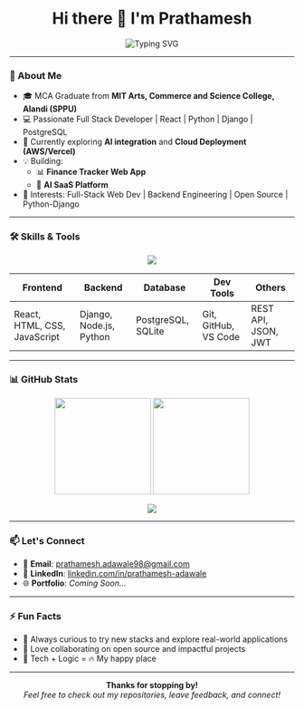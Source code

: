 <h1 align="center">Hi there 👋 I'm Prathamesh</h1>

<p align="center">
  <img src="https://readme-typing-svg.demolab.com?font=Fira+Code&size=22&pause=1000&color=00F7FF&center=true&vCenter=true&width=600&lines=Full+Stack+Developer;AI+and+Cloud+Enthusiast;Building+Meaningful+Projects" alt="Typing SVG" />
</p>

---

### 🚀 About Me

- 🎓 MCA Graduate from **MIT Arts, Commerce and Science College, Alandi (SPPU)**
- 💻 Passionate Full Stack Developer | React | Python | Django | PostgreSQL  
- 🌱 Currently exploring **AI integration** and **Cloud Deployment (AWS/Vercel)**
- 💡 Building:
  - 📊 **Finance Tracker Web App**
  - 🤖 **AI SaaS Platform**
- 🎯 Interests: Full-Stack Web Dev | Backend Engineering | Open Source | Python-Django

---

### 🛠️ Skills & Tools

<div align="center">
  <img src="https://skillicons.dev/icons?i=react,nodejs,django,python,js,html,css,postgresql,sqlite,git,github,vscode" />
</div>

<div align="center">
  
| Frontend        | Backend        | Database         | Dev Tools         | Others             |
|----------------|----------------|------------------|-------------------|--------------------|
| React, HTML, CSS, JavaScript | Django, Node.js, Python | PostgreSQL, SQLite | Git, GitHub, VS Code | REST API, JSON, JWT |

</div>

---

### 📊 GitHub Stats

<p align="center">
  <img src="https://github-readme-stats.vercel.app/api?username=PrathameshAdawale&show_icons=true&theme=tokyonight&hide_border=true" height="170" />
  <img src="https://github-readme-stats.vercel.app/api/top-langs/?username=PrathameshAdawale&layout=compact&theme=tokyonight&hide_border=true" height="170" />
</p>

<p align="center">
  <img src="https://github-readme-streak-stats.herokuapp.com/?user=PrathameshAdawale&theme=tokyonight&hide_border=true" />
</p>

---

### 📫 Let's Connect

- 📧 **Email**: [prathamesh.adawale98@gmail.com](mailto:prathamesh.adawale98@gmail.com)  
- 🔗 **LinkedIn**: [linkedin.com/in/prathamesh-adawale](https://linkedin.com/in/prathamesh-adawale)  
- 🌐 **Portfolio**: _Coming Soon..._

---

### ⚡ Fun Facts

- 🚀 Always curious to try new stacks and explore real-world applications  
- 🤝 Love collaborating on open source and impactful projects  
- 🧩 Tech + Logic = 🔥 My happy place  

---

<p align="center">
  <b>Thanks for stopping by!</b><br/>
  <i>Feel free to check out my repositories, leave feedback, and connect!</i>
</p>
